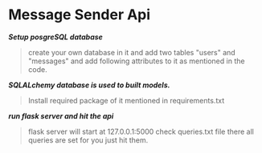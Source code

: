# Message Sender Api

**_Setup posgreSQL database_** 
>create your own database in it and add two tables "users" and  "messages" and add following attributes to it
>as mentioned in the code.

**_SQLALchemy database is used to built models._**
>Install required package of it mentioned in requirements.txt

**_run flask server and hit the api_**
>flask server will start at 127.0.0.1:5000 check queries.txt file there all queries are set for you just hit them.

